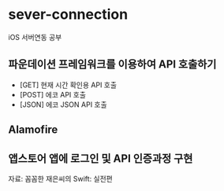 # sever-connection
iOS 서버연동 공부
## 파운데이션 프레임워크를 이용하여 API 호출하기
  - [GET] 현재 시간 확인용 API 호출
  - [POST] 에코 API 호출
  - [JSON] 에코 JSON API 호출
## Alamofire
## 앱스토어 앱에 로그인 및 API 인증과정 구현
  
자료: 꼼꼼한 재은씨의 Swift: 실전편
